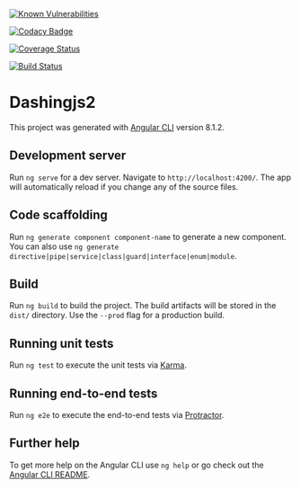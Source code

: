 [![Known Vulnerabilities](https://snyk.io/test/github/kalliste14/dashingjs2/badge.svg?targetFile=package.json)](https://snyk.io/test/github/kalliste14/dashingjs2?targetFile=package.json)

[![Codacy Badge](https://api.codacy.com/project/badge/Grade/f66c49cb6b964997b508cf0d2e622844)](https://www.codacy.com/manual/kalliste14/dashingjs2?utm_source=github.com&amp;utm_medium=referral&amp;utm_content=kalliste14/dashingjs2&amp;utm_campaign=Badge_Grade)

[![Coverage Status](https://coveralls.io/repos/github/kalliste14/dashingjs2/badge.svg?branch=master)](https://coveralls.io/github/kalliste14/dashingjs2?branch=master)

[![Build Status](https://travis-ci.org/kalliste14/dashingjs2.svg?branch=master)](https://travis-ci.org/kalliste14/dashingjs2)


# Dashingjs2

This project was generated with [Angular CLI](https://github.com/angular/angular-cli) version 8.1.2.

## Development server

Run `ng serve` for a dev server. Navigate to `http://localhost:4200/`. The app will automatically reload if you change any of the source files.

## Code scaffolding

Run `ng generate component component-name` to generate a new component. You can also use `ng generate directive|pipe|service|class|guard|interface|enum|module`.

## Build

Run `ng build` to build the project. The build artifacts will be stored in the `dist/` directory. Use the `--prod` flag for a production build.

## Running unit tests

Run `ng test` to execute the unit tests via [Karma](https://karma-runner.github.io).

## Running end-to-end tests

Run `ng e2e` to execute the end-to-end tests via [Protractor](http://www.protractortest.org/).

## Further help

To get more help on the Angular CLI use `ng help` or go check out the [Angular CLI README](https://github.com/angular/angular-cli/blob/master/README.md).
